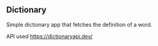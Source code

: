 ## Dictionary

Simple dictionary app that fetches the definition of a word.

API used https://dictionaryapi.dev/
